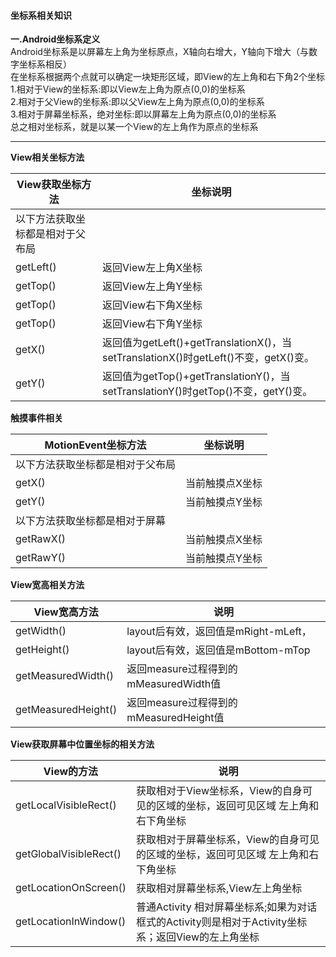 ﻿#### 坐标系相关知识

__一.Android坐标系定义__  
Android坐标系是以屏幕左上角为坐标原点，X轴向右增大，Y轴向下增大（与数字坐标系相反）  
在坐标系根据两个点就可以确定一块矩形区域，即View的左上角和右下角2个坐标  
1.相对于View的坐标系:即以View左上角为原点(0,0)的坐标系     
2.相对于父View的坐标系:即以父View左上角为原点(0,0)的坐标系       
3.相对于屏幕坐标系，绝对坐标:即以屏幕左上角为原点(0,0)的坐标系     
总之相对坐标系，就是以某一个View的左上角作为原点的坐标系

-------------
__View相关坐标方法__  

View获取坐标方法  | 坐标说明|
--------- | --------|
以下方法获取坐标都是相对于父布局|
getLeft()  |返回View左上角X坐标 |
getTop()  | 返回View左上角Y坐标 |
getTop()  | 返回View右下角X坐标 |
getTop()  | 返回View右下角Y坐标 |
getX()  | 返回值为getLeft()+getTranslationX()，当setTranslationX()时getLeft()不变，getX()变。 |
getY()  | 返回值为getTop()+getTranslationY()，当setTranslationY()时getTop()不变，getY()变。 |       

__触摸事件相关__  

MotionEvent坐标方法  | 坐标说明|
--------- | --------|
以下方法获取坐标都是相对于父布局|
getX()  |当前触摸点X坐标 |
getY()  | 当前触摸点Y坐标 |
以下方法获取坐标都是相对于屏幕|
getRawX()  | 当前触摸点X坐标 |
getRawY()  | 当前触摸点Y坐标 |

__View宽高相关方法__
    
View宽高方法  | 说明|
--------- | --------|
getWidth()  |layout后有效，返回值是mRight-mLeft，|
getHeight()  | layout后有效，返回值是mBottom-mTop |
getMeasuredWidth()  | 返回measure过程得到的mMeasuredWidth值 |
getMeasuredHeight()  | 返回measure过程得到的mMeasuredHeight值|

__View获取屏幕中位置坐标的相关方法__
    
View的方法  | 说明|
--------- | --------|
getLocalVisibleRect()  |获取相对于View坐标系，View的自身可见的区域的坐标，返回可见区域 左上角和右下角坐标|
getGlobalVisibleRect()  | 获取相对于屏幕坐标系，View的自身可见的区域的坐标，返回可见区域 左上角和右下角坐标|
getLocationOnScreen()  | 获取相对屏幕坐标系,View左上角坐标|
getLocationInWindow()  | 普通Activity 相对屏幕坐标系;如果为对话框式的Activity则是相对于Activity坐标系；返回View的左上角坐标|